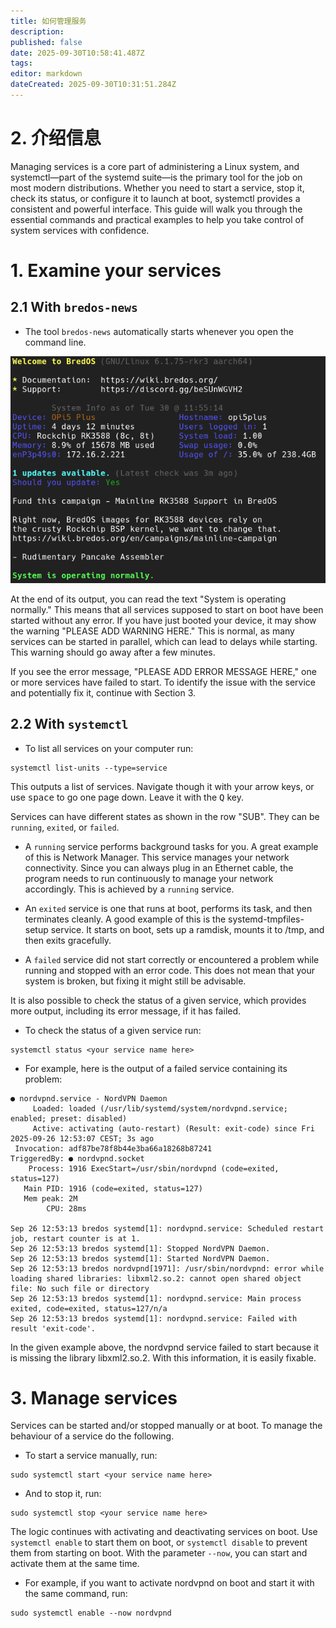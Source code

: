 ```yaml
---
title: 如何管理服务
description:
published: false
date: 2025-09-30T10:58:41.487Z
tags:
editor: markdown
dateCreated: 2025-09-30T10:31:51.284Z
---
```


# 2. 介绍信息

Managing services is a core part of administering a Linux system, and systemctl—part of the systemd suite—is the primary tool for the job on most modern distributions. Whether you need to start a service, stop it, check its status, or configure it to launch at boot, systemctl provides a consistent and powerful interface. This guide will walk you through the essential commands and practical examples to help you take control of system services with confidence.

# 1. Examine your services

## 2.1 With `bredos-news`

- The tool `bredos-news` automatically starts whenever you open the command line.

![bredos-news.png](/systemd/bredos-news.png)

At the end of its output, you can read the text "System is operating normally." This means that all services supposed to start on boot have been started without any error. If you have just booted your device, it may show the warning "PLEASE ADD WARNING HERE." This is normal, as many services can be started in parallel, which can lead to delays while starting. This warning should go away after a few minutes.

If you see the error message, "PLEASE ADD ERROR MESSAGE HERE," one or more services have failed to start. To identify the issue with the service and potentially fix it, continue with Section 3.

## 2.2 With `systemctl`

- To list all services on your computer run:

```
systemctl list-units --type=service
```

This outputs a list of services. Navigate though it with your arrow keys, or use <kbd>space</kbd> to go one page down. Leave it with the <kbd>Q</kbd> key.

Services can have different states as shown in the row "SUB". They can be `running`, `exited`, or `failed`.

- A `running` service performs background tasks for you. A great example of this is Network Manager. This service manages your network connectivity. Since you can always plug in an Ethernet cable, the program needs to run continuously to manage your network accordingly. This is achieved by a `running` service.

- An `exited` service is one that runs at boot, performs its task, and then terminates cleanly. A good example of this is the systemd-tmpfiles-setup service. It starts on boot, sets up a ramdisk, mounts it to /tmp, and then exits gracefully.

- A `failed` service did not start correctly or encountered a problem while running and stopped with an error code. This does not mean that your system is broken, but fixing it might still be advisable.

It is also possible to check the status of a given service, which provides more output, including its error message, if it has failed.

- To check the status of a given service run:

```
systemctl status <your service name here>
```

- For example, here is the output of a failed service containing its problem:

```
● nordvpnd.service - NordVPN Daemon
     Loaded: loaded (/usr/lib/systemd/system/nordvpnd.service; enabled; preset: disabled)
     Active: activating (auto-restart) (Result: exit-code) since Fri 2025-09-26 12:53:07 CEST; 3s ago
 Invocation: adf87be78f8b44e3ba66a18268b87241
TriggeredBy: ● nordvpnd.socket
    Process: 1916 ExecStart=/usr/sbin/nordvpnd (code=exited, status=127)
   Main PID: 1916 (code=exited, status=127)
   Mem peak: 2M
        CPU: 28ms

Sep 26 12:53:13 bredos systemd[1]: nordvpnd.service: Scheduled restart job, restart counter is at 1.
Sep 26 12:53:13 bredos systemd[1]: Stopped NordVPN Daemon.
Sep 26 12:53:13 bredos systemd[1]: Started NordVPN Daemon.
Sep 26 12:53:13 bredos nordvpnd[1971]: /usr/sbin/nordvpnd: error while loading shared libraries: libxml2.so.2: cannot open shared object file: No such file or directory
Sep 26 12:53:13 bredos systemd[1]: nordvpnd.service: Main process exited, code=exited, status=127/n/a
Sep 26 12:53:13 bredos systemd[1]: nordvpnd.service: Failed with result 'exit-code'.
```

In the given example above, the nordvpnd service failed to start because it is missing the library libxml2.so.2. With this information, it is easily fixable.

# 3. Manage services

Services can be started and/or stopped manually or at boot. To manage the behaviour of a service do the following.

- To start a service manually, run:

```
sudo systemctl start <your service name here>
```

- And to stop it, run:

```
sudo systemctl stop <your service name here>
```

The logic continues with activating and deactivating services on boot. Use `systemctl enable` to start them on boot, or `systemctl disable` to prevent them from starting on boot. With the parameter `--now`, you can start and activate them at the same time.

- For example, if you want to activate nordvpnd on boot and start it with the same command, run:

```
sudo systemctl enable --now nordvpnd
```
